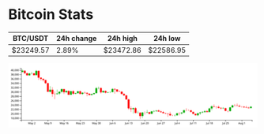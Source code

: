 # Bitcoin Stats

BTC/USDT|24h change|24h high|24h low|
|---|---|---|---|
|$23249.57|2.89%|$23472.86|$22586.95|

<img src="./chart.svg">
